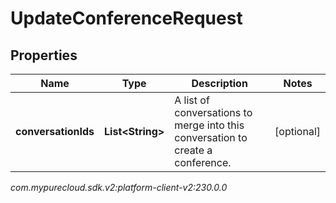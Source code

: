 # UpdateConferenceRequest


## Properties

| Name | Type | Description | Notes |
| ------------ | ------------- | ------------- | ------------- |
| **conversationIds** | **List&lt;String&gt;** | A list of conversations to merge into this conversation to create a conference. |  [optional] |




_com.mypurecloud.sdk.v2:platform-client-v2:230.0.0_
